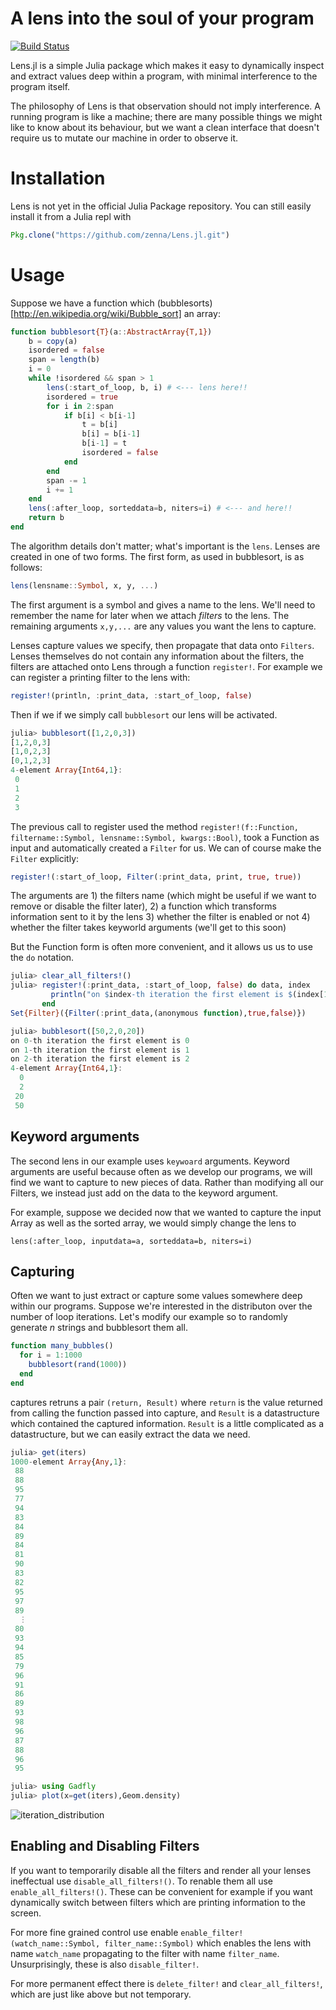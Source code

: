 # A lens into the soul of your program

[![Build Status](https://travis-ci.org/zenna/Lens.jl.svg?branch=master)](https://travis-ci.org/zenna/Lens.jl)

Lens.jl is a simple Julia package which makes it easy to dynamically inspect and extract values deep within a program, with minimal interference to the program itself.

The philosophy of Lens is that observation should not imply interference.  A running program is like a machine; there are many possible things we might like to know about its behaviour, but we want a clean interface that doesn't require us to mutate our machine in order to observe it.

# Installation

Lens is not yet in the official Julia Package repository.  You can still easily install it from a Julia repl with

```julia
Pkg.clone("https://github.com/zenna/Lens.jl.git")
```

# Usage

Suppose we have a function which (bubblesorts)[http://en.wikipedia.org/wiki/Bubble_sort] an array:

```julia
function bubblesort{T}(a::AbstractArray{T,1})
    b = copy(a)
    isordered = false
    span = length(b)
    i = 0
    while !isordered && span > 1
        lens(:start_of_loop, b, i) # <--- lens here!!
        isordered = true
        for i in 2:span
            if b[i] < b[i-1]
                t = b[i]
                b[i] = b[i-1]
                b[i-1] = t
                isordered = false
            end
        end
        span -= 1
        i += 1
    end
    lens(:after_loop, sorteddata=b, niters=i) # <--- and here!!
    return b
end
```

The algorithm details don't matter; what's important is the `lens`.  Lenses are created in one of two forms.  The first form, as used in bubblesort, is as follows:

```julia
lens(lensname::Symbol, x, y, ...)
```

The first argument is a symbol and gives a name to the lens.  We'll need to remember the name for later when we attach *filters* to the lens.
The remaining arguments `x,y,...` are any values you want the lens to capture.

Lenses capture values we specify, then propagate that data onto `Filters`.
Lenses themselves do not contain any information about the filters, the filters are attached onto Lens through a function `register!`.  For example we can register a printing filter to the lens with:

```julia
register!(println, :print_data, :start_of_loop, false)
```

Then if we if we simply call `bubblesort` our lens will be activated.

```julia
julia> bubblesort([1,2,0,3])
[1,2,0,3]
[1,0,2,3]
[0,1,2,3]
4-element Array{Int64,1}:
 0
 1
 2
 3
```

The previous call to register used the method `register!(f::Function, filtername::Symbol, lensname::Symbol, kwargs::Bool)`, took a  Function as input and automatically created a `Filter` for us.  We can of course make the `Filter` explicitly:

```julia
register!(:start_of_loop, Filter(:print_data, print, true, true))
```

The arguments are 1) the filters name (which might be useful if we want to remove or disable the filter later), 2) a function which transforms information sent to it by the lens 3) whether the filter is enabled or not 4) whether the filter takes keyworld arguments (we'll get to this soon)

But the Function form is often more convenient, and it allows us us to use the `do` notation. 

```julia
julia> clear_all_filters!()
julia> register!(:print_data, :start_of_loop, false) do data, index
         println("on $index-th iteration the first element is $(index[1])")
       end
Set{Filter}({Filter(:print_data,(anonymous function),true,false)})

julia> bubblesort([50,2,0,20])
on 0-th iteration the first element is 0
on 1-th iteration the first element is 1
on 2-th iteration the first element is 2
4-element Array{Int64,1}:
  0
  2
 20
 50
```

## Keyword arguments

The second lens in our example uses `keywoard` arguments.  Keyword arguments are useful because often as we develop our programs, we will find we want to capture to new pieces of data.  Rather than modifying all our Filters, we instead just add on the data to the keyword argument.

For example, suppose we decided now that we wanted to capture the input Array as well as the sorted array, we would simply change the lens to

`lens(:after_loop, inputdata=a, sorteddata=b, niters=i)`

## Capturing

Often we want to just extract or capture some values somewhere deep within our programs.  Suppose we're interested in the distributon over the number of loop iterations.  Let's modify our example so to randomly generate $n$ strings and bubblesort them all.

```julia
function many_bubbles()
  for i = 1:1000
    bubblesort(rand(1000))
  end
end
```

captures retruns a pair `(return, Result)` where `return` is the value returned from calling the function passed into capture, and `Result` is a  datastructure which contained the captured information.  `Result` is a little complicated as a datastructure, but we can easily extract the data we need.

```julia
julia> get(iters)
1000-element Array{Any,1}:
 88
 88
 95
 77
 94
 83
 84
 89
 84
 81
 90
 83
 82
 95
 97
 89
  ⋮
 80
 93
 94
 85
 79
 96
 91
 86
 89
 93
 98
 96
 87
 88
 96
 95
```

```julia
julia> using Gadfly
julia> plot(x=get(iters),Geom.density)
```
![iteration_distribution](https://raw.githubusercontent.com/zenna/Lens.jl/master/images/density.svg)

## Enabling and Disabling Filters

If you want to temporarily disable all the filters and render all your lenses ineffectual use `disable_all_filters!()`.  To renable them all use `enable_all_filters!()`.  These can be convenient for example if you want dynamically switch between filters which are printing information to the screen.

For more fine grained control use enable `enable_filter!(watch_name::Symbol, filter_name::Symbol)` which enables the lens with name `watch_name` propagating to the filter with name `filter_name`.  Unsurprisingly, these is also `disable_filter!`.

For more permanent effect there is `delete_filter!` and `clear_all_filters!`, which are just like above but not temporary.